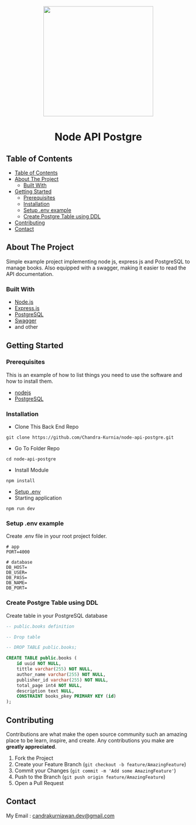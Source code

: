 <br />
<p align="center">
<div align="center">
  <img height="300" src="https://miro.medium.com/max/1008/1*_qjUgj_wgzKs6gdH49i4Lg.png"/>
</div>
  <h1 align="center">Node API Postgre</h1>
  </p>
</p>



<!-- TABLE OF CONTENTS -->
## Table of Contents

- [Table of Contents](#table-of-contents)
- [About The Project](#about-the-project)
  - [Built With](#built-with)
- [Getting Started](#getting-started)
  - [Prerequisites](#prerequisites)
  - [Installation](#installation)
  - [Setup .env example](#setup-env-example)
  - [Create Postgre Table using DDL](#create-postgre-table-using-ddl)
- [Contributing](#contributing)
- [Contact](#contact)



<!-- ABOUT THE PROJECT -->
## About The Project

Simple example project implementing node js, express js and PostgreSQL to manage books. Also equipped with a swagger, making it easier to read the API documentation.

### Built With

- [Node.js](https://nodejs.org/en/)
- [Express.js](https://expressjs.com/)
- [PostgreSQL]('https://www.postgresql.org/')
- [Swagger]('https://swagger.io/')
- and other

<!-- GETTING STARTED -->
## Getting Started

### Prerequisites

This is an example of how to list things you need to use the software and how to install them.

* [nodejs](https://nodejs.org/en/download/)
* [PostgreSQL]('https://www.postgresql.org/')

### Installation

- Clone This Back End Repo
```
git clone https://github.com/Chandra-Kurnia/node-api-postgre.git
```
- Go To Folder Repo
```
cd node-api-postgre
```
- Install Module
```
npm install
```

- <a href="#setup-env-example">Setup .env</a>
- Starting application
```
npm run dev
```

### Setup .env example

Create .env file in your root project folder.

```env
# app
PORT=4000

# database
DB_HOST=
DB_USER=
DB_PASS=
DB_NAME=
DB_PORT=
```

### Create Postgre Table using DDL

Create table in your PostgreSQL database

```DDL
-- public.books definition

-- Drop table

-- DROP TABLE public.books;

CREATE TABLE public.books (
	id uuid NOT NULL,
	tittle varchar(255) NOT NULL,
	author_name varchar(255) NOT NULL,
	publisher_id varchar(255) NOT NULL,
	total_page int4 NOT NULL,
	description text NULL,
	CONSTRAINT books_pkey PRIMARY KEY (id)
);
```

<!-- CONTRIBUTING -->
## Contributing

Contributions are what make the open source community such an amazing place to be learn, inspire, and create. Any contributions you make are **greatly appreciated**.

1. Fork the Project
2. Create your Feature Branch (`git checkout -b feature/AmazingFeature`)
3. Commit your Changes (`git commit -m 'Add some AmazingFeature'`)
4. Push to the Branch (`git push origin feature/AmazingFeature`)
5. Open a Pull Request


<!-- CONTACT -->
## Contact

My Email : candrakurniawan.dev@gmail.com


